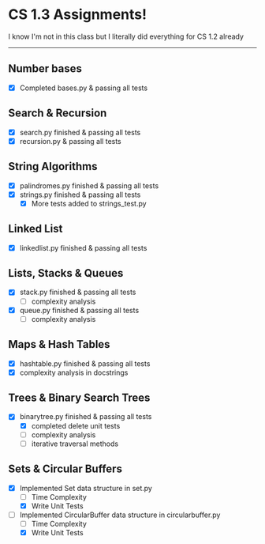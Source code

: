 # CS 1.3 Assignments!
I know I'm not in this class but I literally did everything for CS 1.2 already


---
## Number bases
- [x] Completed bases.py & passing all tests

## Search & Recursion
- [x] search.py finished & passing all tests
- [x] recursion.py & passing all tests

## String Algorithms
- [x] palindromes.py finished & passing all tests
- [x] strings.py finished & passing all tests
    - [x] More tests added to strings_test.py

## Linked List
- [x] linkedlist.py finished & passing all tests

## Lists, Stacks & Queues
- [x] stack.py finished & passing all tests
    - [ ] complexity analysis
- [x] queue.py finished & passing all tests
    - [ ] complexity analysis

## Maps & Hash Tables
- [x] hashtable.py finished & passing all tests
- [x] complexity analysis in docstrings

## Trees & Binary Search Trees
- [x] binarytree.py finished & passing all tests
    - [x] completed delete unit tests
    - [ ] complexity analysis 
    - [ ] iterative traversal methods 

## Sets & Circular Buffers
- [x] Implemented Set data structure in set.py
    - [ ] Time Complexity
    - [x] Write Unit Tests
- [ ] Implemented CircularBuffer data structure in circularbuffer.py
    - [ ] Time Complexity
    - [x] Write Unit Tests
